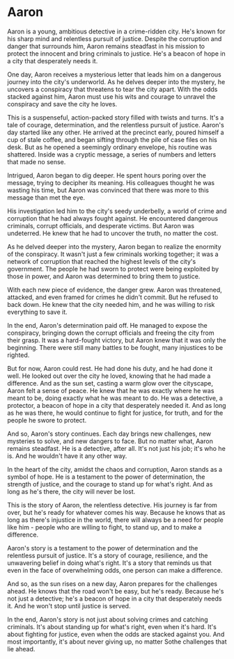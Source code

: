 # Aaron

Aaron is a young, ambitious detective in a crime-ridden city. He's known for his sharp mind and relentless pursuit of justice. Despite the corruption and danger that surrounds him, Aaron remains steadfast in his mission to protect the innocent and bring criminals to justice. He's a beacon of hope in a city that desperately needs it.

One day, Aaron receives a mysterious letter that leads him on a dangerous journey into the city's underworld. As he delves deeper into the mystery, he uncovers a conspiracy that threatens to tear the city apart. With the odds stacked against him, Aaron must use his wits and courage to unravel the conspiracy and save the city he loves.

This is a suspenseful, action-packed story filled with twists and turns. It's a tale of courage, determination, and the relentless pursuit of justice. Aaron's day started like any other. He arrived at the precinct early, poured himself a cup of stale coffee, and began sifting through the pile of case files on his desk. But as he opened a seemingly ordinary envelope, his routine was shattered. Inside was a cryptic message, a series of numbers and letters that made no sense.

Intrigued, Aaron began to dig deeper. He spent hours poring over the message, trying to decipher its meaning. His colleagues thought he was wasting his time, but Aaron was convinced that there was more to this message than met the eye.

His investigation led him to the city's seedy underbelly, a world of crime and corruption that he had always fought against. He encountered dangerous criminals, corrupt officials, and desperate victims. But Aaron was undeterred. He knew that he had to uncover the truth, no matter the cost.

As he delved deeper into the mystery, Aaron began to realize the enormity of the conspiracy. It wasn't just a few criminals working together; it was a network of corruption that reached the highest levels of the city's government. The people he had sworn to protect were being exploited by those in power, and Aaron was determined to bring them to justice.

With each new piece of evidence, the danger grew. Aaron was threatened, attacked, and even framed for crimes he didn't commit. But he refused to back down. He knew that the city needed him, and he was willing to risk everything to save it.

In the end, Aaron's determination paid off. He managed to expose the conspiracy, bringing down the corrupt officials and freeing the city from their grasp. It was a hard-fought victory, but Aaron knew that it was only the beginning. There were still many battles to be fought, many injustices to be righted.

But for now, Aaron could rest. He had done his duty, and he had done it well. He looked out over the city he loved, knowing that he had made a difference. And as the sun set, casting a warm glow over the cityscape, Aaron felt a sense of peace. He knew that he was exactly where he was meant to be, doing exactly what he was meant to do. He was a detective, a protector, a beacon of hope in a city that desperately needed it. And as long as he was there, he would continue to fight for justice, for truth, and for the people he swore to protect.

And so, Aaron's story continues. Each day brings new challenges, new mysteries to solve, and new dangers to face. But no matter what, Aaron remains steadfast. He is a detective, after all. It's not just his job; it's who he is. And he wouldn't have it any other way.

In the heart of the city, amidst the chaos and corruption, Aaron stands as a symbol of hope. He is a testament to the power of determination, the strength of justice, and the courage to stand up for what's right. And as long as he's there, the city will never be lost.

This is the story of Aaron, the relentless detective. His journey is far from over, but he's ready for whatever comes his way. Because he knows that as long as there's injustice in the world, there will always be a need for people like him - people who are willing to fight, to stand up, and to make a difference.

Aaron's story is a testament to the power of determination and the relentless pursuit of justice. It's a story of courage, resilience, and the unwavering belief in doing what's right. It's a story that reminds us that even in the face of overwhelming odds, one person can make a difference.

And so, as the sun rises on a new day, Aaron prepares for the challenges ahead. He knows that the road won't be easy, but he's ready. Because he's not just a detective; he's a beacon of hope in a city that desperately needs it. And he won't stop until justice is served.

In the end, Aaron's story is not just about solving crimes and catching criminals. It's about standing up for what's right, even when it's hard. It's about fighting for justice, even when the odds are stacked against you. And most importantly, it's about never giving up, no matter Sothe challenges that lie ahead.
